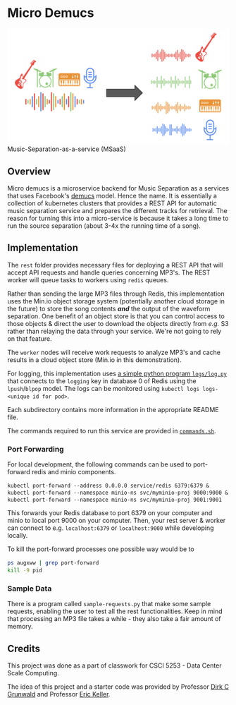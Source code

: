 # Micro Demucs
![separation](images/music_separation.png)
Music-Separation-as-a-service (MSaaS)

## Overview

Micro demucs is a microservice backend for Music Separation as a services that uses Facebook's [demucs](https://github.com/facebookresearch/demucs) model. Hence the name. It is essentially a collection of  kubernetes clusters that provides a REST API for automatic music separation service and prepares the different tracks for retrieval. The reason for turning this into a micro-service is because it takes a long time to run the source separation (about 3-4x the running time of a song).

## Implementation

The `rest` folder provides necessary files for deploying a REST API that will accept API requests and handle queries concerning MP3's. The REST worker will queue tasks to workers using `redis` queues.

Rather than sending the large MP3 files through Redis, this implementation uses the Min.io object storage system (potentially another cloud storage in the future) to store the song contents ***and*** the output of the waveform separation. One benefit of an object store is that you can control access to those objects & direct the user to download the objects directly from *e.g.* S3 rather than relaying the data through your service. We're not going to rely on that feature.

The `worker` nodes will receive work requests to analyze MP3's and cache results in a cloud object store (Min.io in this demonstration).

For logging, this implementation uses [a simple python program `logs/log.py`](logs/logs.py) that connects to the `logging` key in database 0 of Redis using the `lpush`/`blpop` model. The logs can be monitored using `kubectl logs logs-<unique id for pod>`.

Each subdirectory contains more information in the appropriate README file.

The commands required to run this service are provided in [`commands.sh`](./commands.sh).

### Port Forwarding

For local development, the following commands can be used to port-forward redis and minio components.

```
kubectl port-forward --address 0.0.0.0 service/redis 6379:6379 &
kubectl port-forward --namespace minio-ns svc/myminio-proj 9000:9000 &
kubectl port-forward --namespace minio-ns svc/myminio-proj 9001:9001
```
This forwards your Redis database to port 6379 on your computer and minio to local port 9000 on your computer. Then, your rest server & worker can connect to e.g. `localhost:6379` or `localhost:9000` while developing locally. 

To kill the port-forward processes one possible way would be to 

```bash
ps augxww | grep port-forward
kill -9 pid
```

### Sample Data
There is a program called `sample-requests.py` that make some sample requests, enabling the user to test all the rest functionalities. Keep in mind that processing an MP3 file takes a while - they also take a fair amount of memory.

## Credits

This project was done as a part of classwork for CSCI 5253 - Data Center Scale Computing.

The idea of this project and a starter code was provided by Professor [Dirk C Grunwald](https://github.com/dirkcgrunwald) and Professor [Eric Keller](https://github.com/eric-keller).
